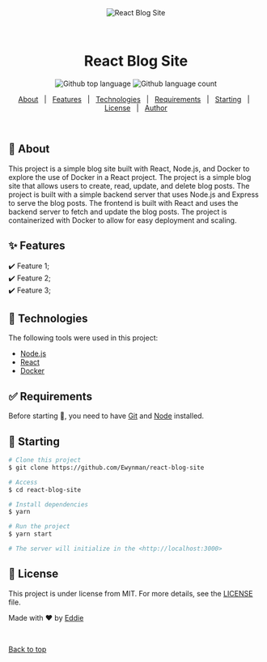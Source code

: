 <div align="center" id="top"> 
  <img src="./.github/app.gif" alt="React Blog Site" />

  &#xa0;

  <!-- <a href="https://reactblogsite.netlify.app">Demo</a> -->
</div>

<h1 align="center">React Blog Site</h1>

<p align="center">
  <img alt="Github top language" src="https://img.shields.io/github/languages/top/Ewynman/react-blog-site?color=56BEB8">

  <img alt="Github language count" src="https://img.shields.io/github/languages/count/Ewynman/react-blog-site?color=56BEB8">
</p>

<!-- Status -->

<!-- <h4 align="center"> 
	🚧  React Blog Site 🚀 Under construction...  🚧
</h4> 

<hr> -->

<p align="center">
  <a href="#dart-about">About</a> &#xa0; | &#xa0; 
  <a href="#sparkles-features">Features</a> &#xa0; | &#xa0;
  <a href="#rocket-technologies">Technologies</a> &#xa0; | &#xa0;
  <a href="#white_check_mark-requirements">Requirements</a> &#xa0; | &#xa0;
  <a href="#checkered_flag-starting">Starting</a> &#xa0; | &#xa0;
  <a href="#memo-license">License</a> &#xa0; | &#xa0;
  <a href="https://github.com/Ewynman" target="_blank">Author</a>
</p>

<br>

## :dart: About ##

This project is a simple blog site built with React, Node.js, and Docker to explore the use of Docker in a React project. The project is a simple blog site that allows users to create, read, update, and delete blog posts. The project is built with a simple backend server that uses Node.js and Express to serve the blog posts. The frontend is built with React and uses the backend server to fetch and update the blog posts. The project is containerized with Docker to allow for easy deployment and scaling.

## :sparkles: Features ##

:heavy_check_mark: Feature 1;\
:heavy_check_mark: Feature 2;\
:heavy_check_mark: Feature 3;

## :rocket: Technologies ##

The following tools were used in this project:

- [Node.js](https://nodejs.org/en/)
- [React](https://pt-br.reactjs.org/)
- [Docker](https://www.docker.com/)

## :white_check_mark: Requirements ##

Before starting :checkered_flag:, you need to have [Git](https://git-scm.com) and [Node](https://nodejs.org/en/) installed.

## :checkered_flag: Starting ##

```bash
# Clone this project
$ git clone https://github.com/Ewynman/react-blog-site

# Access
$ cd react-blog-site

# Install dependencies
$ yarn

# Run the project
$ yarn start

# The server will initialize in the <http://localhost:3000>
```

## :memo: License ##

This project is under license from MIT. For more details, see the [LICENSE](LICENSE.md) file.


Made with :heart: by <a href="https://github.com/Ewynman" target="_blank">Eddie</a>

&#xa0;

<a href="#top">Back to top</a>
